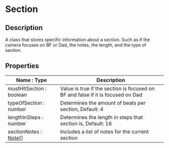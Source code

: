 # Section

## Description
A class that stores specific information about a section. Such as if the camera focuses on BF or Dad, the notes, the length, and the type of section.
## Properties
| Name : Type | Description |
|-------------|-------------|
| mustHitSection : boolean | Value is true if the section is focused on BF and false if it is focused on Dad |
| typeOfSection : number | Determines the amount of beats per section, Default: 4 |
| lengthInSteps : number | Determines the length in steps that section is, Default: 16 |
| sectionNotes : [Note](Note.md)[] | Includes a list of notes for the current section |

